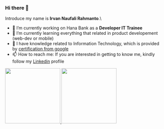 ### Hi there 👋

Introduce my name is **Irvan Naufali Rahmanto**.\

- 🔭 I’m currently working on Hana Bank as a **Developer IT Trainee**
- 🌱 I’m currently learning everything that related in product developement (web-dev or mobile)
- 👯 I have knowledge related to Information Technology, which is provided by [certification from google](https://www.coursera.org/account/accomplishments/verify/P5XT4TSRVKVV)
- 📫 How to reach me: If you are interested in getting to know me, kindly follow my [Linkedin](https://www.linkedin.com/in/irvanrahmanto/) profile

<p align="left">
<a href="https://github.com/irvanrahmanto">
  <img height="180em" src="https://github-readme-stats-eight-theta.vercel.app/api?username=dimasmds&show_icons=true&theme=algolia&include_all_commits=true&count_private=true"/>
  <img height="180em" src="https://github-readme-stats-eight-theta.vercel.app/api/top-langs/?username=dimasmds&layout=compact&langs_count=8&theme=algolia"/>
</a>
</p>
